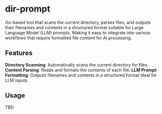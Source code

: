 # dir-prompt
Go-based tool that scans the current directory, parses files, and outputs their filenames and contents in a structured format suitable for Large Language Model (LLM) prompts. Making it easy to integrate into various workflows that require formatted file content for AI processing.

## Features
**Directory Scanning**: Automatically scans the current directory for files.
**Content Parsing**: Reads and formats the contents of each file.
**LLM Prompt Formatting**: Outputs filenames and contents in a structured format ideal for LLM inputs.

## Usage
TBD
